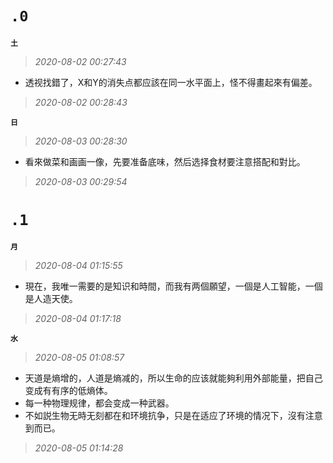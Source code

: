 **`.0`**
========
**`土`**
>*2020-08-02 00:27:43*
- 透视找錯了，X和Y的消失点都应該在同一水平面上，怪不得畫起來有偏差。
>*2020-08-02 00:28:43*

**`日`**
>*2020-08-03 00:28:30*
- 看來做菜和画画一像，先要准备底味，然后选择食材要注意搭配和對比。
>*2020-08-03 00:29:54*

**`.1`**
========
**`月`**
>*2020-08-04 01:15:55*
- 現在，我唯一需要的是知识和時間，而我有两個願望，一個是人工智能，一個是人造天使。
>*2020-08-04 01:17:18*

**`水`**
>*2020-08-05 01:08:57*
- 天道是熵增的，人道是熵减的，所以生命的应该就能夠利用外部能量，把自己变成有有序的低熵体。
- 每一种物理规律，都会变成一种武器。
- 不如説生物无時无刻都在和环境抗争，只是在适应了环境的情况下，沒有注意到而已。
>*2020-08-05 01:14:28*